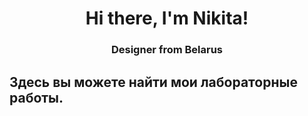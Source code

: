 <h1 align="center">Hi there, I'm Nikita!</a> 
<h3 align="center">Designer from Belarus</h3>
<h2>Здесь вы можете найти мои лабораторные работы.</h2>
